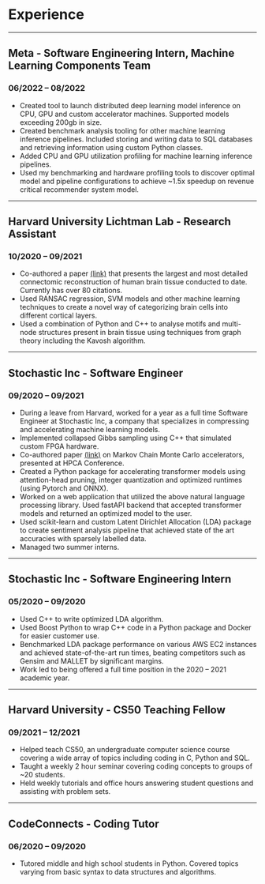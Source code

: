 # Experience 

---

## Meta - Software Engineering Intern, Machine Learning Components Team
### 06/2022 – 08/2022
*	Created tool to launch distributed deep learning model inference on CPU, GPU and custom accelerator machines. Supported models exceeding 200gb in size.
*	Created benchmark analysis tooling for other machine learning inference pipelines. Included storing and writing data to SQL databases and retrieving information using custom Python classes.
*	Added CPU and GPU utilization profiling for machine learning inference pipelines.
*	Used my benchmarking and hardware profiling tools to discover optimal model and pipeline configurations to achieve ~1.5x speedup on revenue critical recommender system model.

---

## Harvard University Lichtman Lab - Research Assistant
### 10/2020 – 09/2021 
*	Co-authored a paper [(link)](https://www.biorxiv.org/content/10.1101/2021.05.29.446289v4.abstract)
that presents the largest and most detailed connectomic reconstruction of human brain tissue conducted to date. Currently has over 80 citations.
*	Used RANSAC regression, SVM models and other machine learning techniques to create a novel way of categorizing brain cells into different cortical layers.
*	Used a combination of Python and C++ to analyse motifs and multi-node structures present in brain tissue using techniques from graph theory including the Kavosh algorithm.

---

## Stochastic Inc - Software Engineer
### 09/2020 – 09/2021 
*	During a leave from Harvard, worked for a year as a full time Software Engineer at Stochastic Inc, a company that specializes in compressing and accelerating machine learning models.
*	Implemented collapsed Gibbs sampling using C++ that simulated custom FPGA hardware.
*	Co-authored paper [(link)](https://ieeexplore.ieee.org/abstract/document/9773265) on Markov Chain Monte Carlo accelerators, presented at HPCA Conference.
*	Created a Python package for accelerating transformer models using attention-head pruning, integer quantization and optimized runtimes (using Pytorch and ONNX).
*	Worked on a web application that utilized the above natural language processing library. Used fastAPI backend that accepted transformer models and returned an optimized model to the user.
*	Used scikit-learn and custom Latent Dirichlet Allocation (LDA) package to create sentiment analysis pipeline that achieved state of the art accuracies with sparsely labelled data.
*	Managed two summer interns.

---

## Stochastic Inc - Software Engineering Intern
### 05/2020 – 09/2020 
*	Used C++ to write optimized LDA algorithm.
*	Used Boost Python to wrap C++ code in a Python package and Docker for easier customer use.
*	Benchmarked LDA package performance on various AWS EC2 instances and achieved state-of-the-art run times, beating competitors such as Gensim and MALLET by significant margins.
*	Work led to being offered a full time position in the 2020 – 2021 academic year.

---

## Harvard University - CS50 Teaching Fellow  
### 09/2021 – 12/2021 
*	Helped teach CS50, an undergraduate computer science course covering a wide array of topics including coding in C, Python and SQL. 
*	Taught a weekly 2 hour seminar covering coding concepts to groups of ~20 students. 
*	Held weekly tutorials and office hours answering student questions and assisting with problem sets.

---

## CodeConnects - Coding Tutor 
### 06/2020 – 09/2020 
*	Tutored middle and high school students in Python. Covered topics varying from basic syntax to data structures and algorithms.



